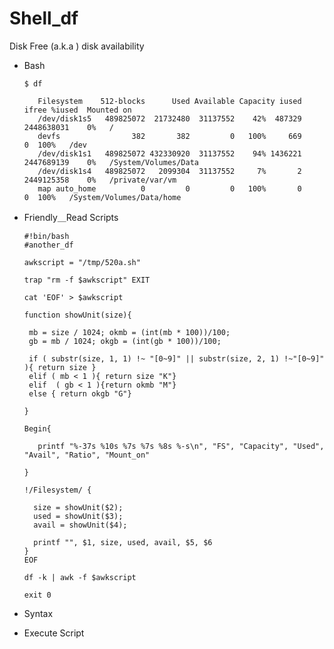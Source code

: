# Shell_df
Disk Free (a.k.a ) disk availability

* Bash

      $ df
         
         Filesystem    512-blocks      Used Available Capacity iused      ifree %iused  Mounted on
         /dev/disk1s5   489825072  21732480  31137552    42%  487329 2448638031    0%   /
         devfs                382       382         0   100%     669          0  100%   /dev
         /dev/disk1s1   489825072 432330920  31137552    94% 1436221 2447689139    0%   /System/Volumes/Data
         /dev/disk1s4   489825072   2099304  31137552     7%       2 2449125358    0%   /private/var/vm
         map auto_home          0         0         0   100%       0          0  100%   /System/Volumes/Data/home
   
* Friendly＿Read Scripts

      #!bin/bash
      #another_df

      awkscript = "/tmp/520a.sh" 

      trap "rm -f $awkscript" EXIT

      cat 'EOF' > $awkscript

      function showUnit(size){

       mb = size / 1024; okmb = (int(mb * 100))/100;
       gb = mb / 1024; okgb = (int(gb * 100))/100;

       if ( substr(size, 1, 1) !~ "[0~9]" || substr(size, 2, 1) !~"[0~9]" ){ return size }
       elif ( mb < 1 ){ return size "K"}
       elif  ( gb < 1 ){return okmb "M"}
       else { return okgb "G"}

      }

      Begin{

         printf "%-37s %10s %7s %7s %8s %-s\n", "FS", "Capacity", "Used", "Avail", "Ratio", "Mount_on"

      }

      !/Filesystem/ {

        size = showUnit($2);
        used = showUnit($3);
        avail = showUnit($4);

        printf "", $1, size, used, avail, $5, $6
      }
      EOF

      df -k | awk -f $awkscript

      exit 0

* Syntax



* Execute Script
        
         
         




